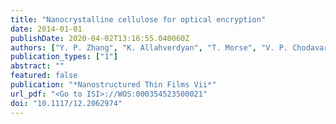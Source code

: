 ```yaml
---
title: "Nanocrystalline cellulose for optical encryption"
date: 2014-01-01
publishDate: 2020-04-02T13:16:55.040060Z
authors: ["Y. P. Zhang", "K. Allahverdyan", "T. Morse", "V. P. Chodavarapu", "A. G. Kirk", "T. Galstian", "M. P. Andrews"]
publication_types: ["1"]
abstract: ""
featured: false
publication: "*Nanostructured Thin Films Vii*"
url_pdf: "<Go to ISI>://WOS:000354523500021"
doi: "10.1117/12.2062974"
---
```


